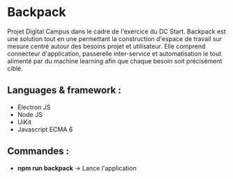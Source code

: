 # Backpack
Projet Digital Campus dans le cadre de l'exercice du DC Start.
Backpack est une solution tout en une permettant la construction d'espace de travail sur mesure centré autour des besoins projet et utilisateur. Elle comprend connecteur d'application, passerelle inter-service et automatisation le tout alimenté par du machine learning afin que chaque besoin soit précisément ciblé.

## Languages & framework :
- Electron JS
- Node JS
- UiKit
- Javascript ECMA 6

## Commandes :

 - **npm run backpack** → Lance l'application
